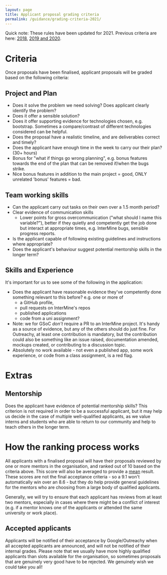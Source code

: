 ```yaml
---
layout: page
title: Applicant proposal grading criteria
permalink: /guidance/grading-criteria-2021/
---
```


Quick note: These rules have been updated for 2021. Previous criteria are here: [2018](../grading-criteria-2018),  [2019 and 2020](../grading-criteria-2019).

# Criteria

Once proposals have been finalised, applicant proposals will be graded based on the following criteria:

## Project and Plan
- Does it solve the problem we need solving? Does applicant clearly identify the problem?
- Does it offer a sensible solution? 
- Does it offer supporting evidence for technologies chosen, e.g. bootstrap. Sometimes a compare/contrast of different technologies considered can be helpful.
- Does the proposal have a realistic timeline, and are deliverables correct and timely?
- Does the applicant have enough time in the week to carry our their plan? (30+ hours)
- Bonus for "what if things go wrong planning", e.g. bonus features towards the end of the plan that can be removed if/when the bugs strike.
- Nice bonus features in addition to the main project = good, ONLY unrelated 'bonus' features = bad.


## Team working skills
- Can the applicant carry out tasks on their own over a 1.5 month period?
- Clear evidence of communication skills
  - Lower points for gross overcommunication ("what should I name this variable?"), better if they quietly and competently get the job done but interact at appropriate times, e.g. InterMine bugs, sensible progress reports.
- Is the applicant capable of following existing guidelines and instructions where appropriate?
- Does the applicant's behaviour suggest potential mentorship skills in the longer term? 

## Skills and Experience

It's important for us to see some of the following in the application:

- Does the applicant have reasonable evidence they've competently done something relevant to this before? e.g. one or more of
  - a GitHub profile,
  - pull requests on InterMine's repos
  - published applications
  - code from a uni assignment?
- Note: we for GSoC _don't_ require a PR to an InterMine project. It's handy as a source of evidence, but any of the others should do just fine. For Outreachy, at least one contribution is mandatory, but the contribution could also be something like an issue raised, documentation amended, mockups created, or contributing to a discussion topic. 
- Absolutely no work available - not even a published app, some work experience, or code from a class assignment, is a red flag.

# Extras

## Mentorship

Does the applicant have evidence of potential mentorship skills? This criterion is not required in order to be a successful applicant, but it may help us decide in the case of multiple well-qualified applicants, as we value interns and students who are able to return to our community and help to teach others in the longer term.

# How the ranking process works

All applicants with a finalised proposal will have their proposals reviewed by one or more mentors in the organisation, and ranked out of 10 based on the criteria above. This score will also be averaged to provide a [mean](http://www.bbc.co.uk/schools/gcsebitesize/maths/statistics/measuresofaveragerev2.shtml) result. These scores are not the final acceptance criteria - so a 9.1 won't automatically win over an 8.6 - but they do help provide general guidelines for the mentors who are choosing from a large body of qualified applicants.

Generally, we will try to ensure that each applicant has reviews from at least two mentors, especially in cases where there might be a conflict of interest (e.g. if a mentor knows one of the applicants or attended the same university or work place). 

## Accepted applicants

Applicants will be notified of their acceptance by Google/Outreachy when all accepted applicants are announced, and will not be notified of their internal grades. Please note that we usually have more highly qualified applicants than slots available for the organisation, so sometimes proposals that are genuinely very good have to be rejected. We genuinely wish we could take you all!
